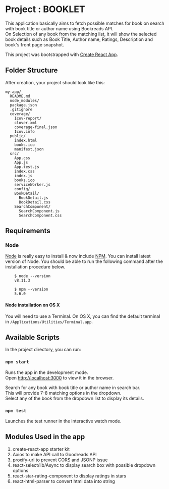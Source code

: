 # Project : BOOKLET

This application basically aims to fetch possible matches for book on search with book title or author name using Bookreads API.<br>
On Selection of any book from the matching list, it will show the selected book details such as Book Title, Author name, Ratings, Description and book's front page snapshot.

This project was bootstrapped with [Create React App](https://github.com/facebook/create-react-app).


## Folder Structure

After creation, your project should look like this:

```
my-app/
  README.md
  node_modules/
  package.json
  .gitignore
  coverage/
    Icov-report/
    clover.xml
    coverage-final.json
    Icov.info
  public/
    index.html
    books.ico
    manifest.json
  src/
    App.css
    App.js
    App.test.js
    index.css
    index.js
    books.ico
    serviceWorker.js
    config/
    BookDetail/
      BookDetail.js
      BookDetail.css
    SearchComponent/
      SearchComponent.js
      SearchComponent.css
```
## Requirements

### Node

[Node](http://nodejs.org/) is really easy to install & now include [NPM](https://npmjs.org/).
You can install latest version of Node.
You should be able to run the following command after the installation procedure
below.
```
    $ node --version
    v8.11.3
```
```
    $ npm --version
    5.6.0
```
#### Node installation on OS X

You will need to use a Terminal. On OS X, you can find the default terminal in
`/Applications/Utilities/Terminal.app`.

## Available Scripts

In the project directory, you can run:

### `npm start`

Runs the app in the development mode.<br>
Open [http://localhost:3000](http://localhost:3000) to view it in the browser.

Search for any book with book title or author name in search bar.<br>
This will provide 7-8 matching options in the dropdown.<br>
Select any of the book from the dropdown list to display its details.

### `npm test`

Launches the test runner in the interactive watch mode.<br>

## Modules Used in the app

1. create-react-app starter kit
2. Axios to make API call to Goodreads API
3. proxify-url to prevent CORS and JSONP issue
4. react-select/lib/Async to display search box with possible dropdown options
5. react-star-rating-component to display ratings in stars
6. react-html-parser to convert html data into string